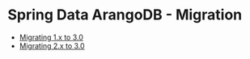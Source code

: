 <!-- don't edit here, it's from https://@github.com/arangodb/spring-data.git / docs/Drivers/ -->
# Spring Data ArangoDB - Migration

- [Migrating 1.x to 3.0](Migrating-1.x-3.0.md)
- [Migrating 2.x to 3.0](Migrating-2.x-3.0.md)
